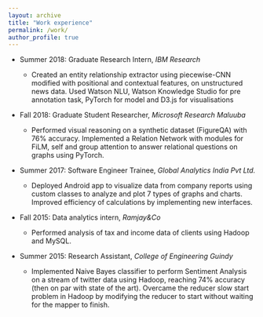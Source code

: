 ```yaml
---
layout: archive
title: "Work experience"
permalink: /work/
author_profile: true
---
```



* Summer 2018: Graduate Research Intern,
  *IBM Research*
  * Created an entity relationship extractor using piecewise-CNN modified with positional and contextual features, on unstructured news data. Used Watson NLU, Watson Knowledge Studio for pre annotation task, PyTorch for model and D3.js for visualisations

* Fall 2018: Graduate Student Researcher,
  *Microsoft Research Maluuba*
  * Performed visual reasoning on a synthetic dataset (FigureQA) with 76% accuracy. Implemented a Relation Network with modules for FiLM, self and group attention to answer relational questions on graphs using PyTorch.
  
* Summer 2017: Software Engineer Trainee,
  *Global Analytics India Pvt Ltd.*
  * Deployed Android app to visualize data from company reports using custom classes to analyze and plot 7 types of graphs and charts. Improved efficiency of calculations by implementing new interfaces.
  
* Fall 2015: Data analytics intern,
  *Ramjay&Co*
  * Performed analysis of tax and income data of clients using Hadoop and MySQL.
  
* Summer 2015: Research Assistant,
  *College of Engineering Guindy*
  * Implemented Naive Bayes classifier to perform Sentiment Analysis on a stream of twitter data using Hadoop, reaching 74% accuracy (then on par with state of the art). Overcame the reducer slow start problem in Hadoop by modifying the reducer to start without waiting for the mapper to finish.
